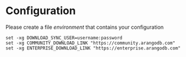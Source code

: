 # Configuration

Please create a file *environment* that contains your configuration

    set -xg DOWNLOAD_SYNC_USER=username:password
    set -xg COMMUNITY_DOWNLOAD_LINK "https://community.arangodb.com"
    set -xg ENTERPRISE_DOWNLOAD_LINK "https://enterprise.arangodb.com"
